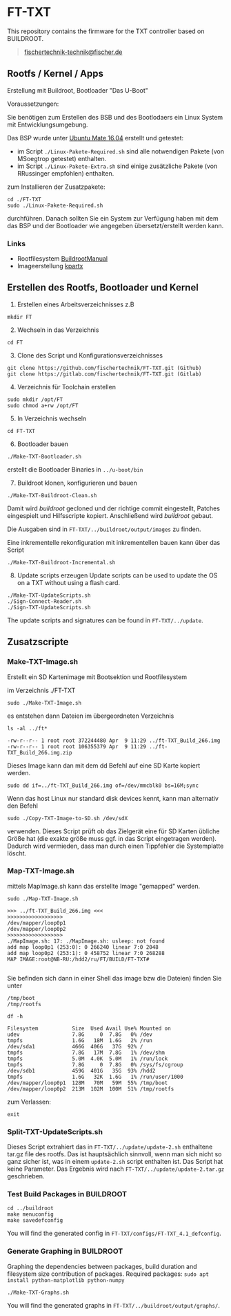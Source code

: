 # FT-TXT
This repository contains the firmware for the TXT controller based on BUILDROOT.
> fischertechnik-technik@fischer.de

## Rootfs / Kernel / Apps

Erstellung mit Buildroot, Bootloader "Das U-Boot"

Voraussetzungen:

Sie benötigen zum Erstellen des BSB und des Bootlodaers ein Linux System mit Entwicklungsumgebung.

Das BSP wurde unter [Ubuntu Mate 16.04](http://cdimage.ubuntu.com/ubuntu-mate/releases/16.04.4/release/ubuntu-mate-16.04.4-desktop-amd64.iso) erstellt und getestet:
- im Script `./Linux-Pakete-Required.sh` sind alle notwendigen Pakete (von MSoegtrop getestet) enthalten.
- im Script `./Linux-Pakete-Extra.sh` sind einige zusätzliche Pakete (von RRussinger empfohlen) enthalten.

zum Installieren der Zusatzpakete:
  ```
  cd ./FT-TXT
  sudo ./Linux-Pakete-Required.sh
  ```
durchführen. Danach sollten Sie ein System zur Verfügung haben mit dem das BSP und der Bootloader wie angegeben übersetzt/erstellt werden kann.

### Links
- Rootfilesystem [BuildrootManual](https://buildroot.org/downloads/manual/manual.pdf) 
- Imageerstellung [kpartx](https://robert.penz.name/73/kpartx-a-tool-for-mounting-partitions-within-an-image-file/) 

## Erstellen des Rootfs, Bootloader und Kernel

1. Erstellen eines Arbeitsverzeichnisses z.B 
  ```
  mkdir FT
  ```

2. Wechseln in das Verzeichnis
  ```
  cd FT
  ```

3. Clone des Script und Konfigurationsverzeichnisses
  ```
  git clone https://github.com/fischertechnik/FT-TXT.git (Github)
  git clone https://gitlab.com/fischertechnik/FT-TXT.git (Gitlab)
  ```

4. Verzeichnis für Toolchain erstellen
  ```
  sudo mkdir /opt/FT
  sudo chmod a+rw /opt/FT
  ```

5. In Verzeichnis wechseln
  ```
  cd FT-TXT
  ```	

6. Bootloader bauen
  ```
  ./Make-TXT-Bootloader.sh
  ```
  erstellt die Bootloader Binaries in `../u-boot/bin`

7. Buildroot klonen, konfigurieren und bauen
  ```
  ./Make-TXT-Buildroot-Clean.sh
  ```
  Damit wird *buildroot* gecloned und der richtige commit eingestellt, Patches eingespielt und Hilfsscripte kopiert. Anschließend wird *buildroot* gebaut.
  
  Die Ausgaben sind in `FT-TXT/../buildroot/output/images` zu finden.

  Eine inkrementelle rekonfiguration mit inkrementellen bauen kann über das Script
  ```
  ./Make-TXT-Buildroot-Incremental.sh
  ```

8. Update scripts erzeugen
  Update scripts can be used to update the OS on a TXT without using a flash card.
  ```
  ./Make-TXT-UpdateScripts.sh
  ./Sign-Connect-Reader.sh
  ./Sign-TXT-UpdateScripts.sh
  ```
  The update scripts and signatures can be found in `FT-TXT/../update`.

## Zusatzscripte

### Make-TXT-Image.sh

Erstellt ein SD Kartenimage mit Bootsektion und Rootfilesystem

im Verzeichnis ./FT-TXT
```
sudo ./Make-TXT-Image.sh
```
es entstehen dann Dateien im übergeordneten Verzeichnis
```
ls -al ../ft*

-rw-r--r-- 1 root root 372244480 Apr  9 11:29 ../ft-TXT_Build_266.img
-rw-r--r-- 1 root root 106355379 Apr  9 11:29 ../ft-TXT_Build_266.img.zip

```
Dieses Image kann dan mit dem dd Befehl auf eine SD Karte kopiert werden.
```
sudo dd if=../ft-TXT_Build_266.img of=/dev/mmcblk0 bs=16M;sync
```
Wenn das host Linux nur standard disk devices kennt, kann man alternativ den Befehl
```
sudo ./Copy-TXT-Image-to-SD.sh /dev/sdX
```
verwenden. Dieses Script prüft ob das Zielgerät eine für SD Karten übliche Größe hat (die exakte größe muss ggf. in das Script eingetragen werden). Dadurch wird vermieden, dass man durch einen Tippfehler die Systemplatte löscht.

### Map-TXT-Image.sh

mittels MapImage.sh kann das erstellte Image "gemapped" werden.

```
sudo ./Map-TXT-Image.sh

>>> ../ft-TXT_Build_266.img <<<
>>>>>>>>>>>>>>>>>>
/dev/mapper/loop0p1
/dev/mapper/loop0p2
>>>>>>>>>>>>>>>>>>
./MapImage.sh: 17: ./MapImage.sh: usleep: not found
add map loop0p1 (253:0): 0 266240 linear 7:0 2048
add map loop0p2 (253:1): 0 458752 linear 7:0 268288
MAP IMAGE:root@NB-RU:/hdd2/ru/FT/BUILD/FT-TXT# 


```
Sie befinden sich dann in einer Shell 
das image bzw die Dateien) finden Sie unter

```
/tmp/boot
/tmp/rootfs
```
```
df -h

Filesystem           Size  Used Avail Use% Mounted on
udev                 7.8G     0  7.8G   0% /dev
tmpfs                1.6G   18M  1.6G   2% /run
/dev/sda1            466G  406G   37G  92% /
tmpfs                7.8G   17M  7.8G   1% /dev/shm
tmpfs                5.0M  4.0K  5.0M   1% /run/lock
tmpfs                7.8G     0  7.8G   0% /sys/fs/cgroup
/dev/sdb1            459G  401G   35G  93% /hdd2
tmpfs                1.6G   32K  1.6G   1% /run/user/1000
/dev/mapper/loop0p1  128M   70M   59M  55% /tmp/boot
/dev/mapper/loop0p2  213M  102M  100M  51% /tmp/rootfs

```
zum Verlassen:
```
exit
```

### Split-TXT-UpdateScripts.sh

Dieses Script extrahiert das in `FT-TXT/../update/update-2.sh` enthaltene tar.gz file des rootfs.
Das ist hauptsächlich sinnvoll, wenn man sich nicht so ganz sicher ist, was in einem `update-2.sh` script enthalten ist.
Das Script hat keine Parameter. Das Ergebnis wird nach `FT-TXT/../update/update-2.tar.gz` geschrieben.

### Test Build Packages in BUILDROOT
```
cd ../buildroot
make menuconfig
make savedefconfig
```
You will find the generated config in `FT-TXT/configs/FT-TXT_4.1_defconfig`.

### Generate Graphing in BUILDROOT

Graphing the dependencies between packages, build duration and filesystem size contribution of packages. Required packages: `sudo apt install python-matplotlib python-numpy`

```
./Make-TXT-Graphs.sh
```
You will find the generated graphs in `FT-TXT/../buildroot/output/graphs/`.
